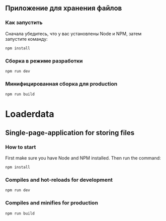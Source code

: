 ## Приложение для хранения файлов

### Как запустить

Сначала убедитесь, что у вас установлены Node и NPM, затем запустите команду:

```
npm install
```

### Сборка в режиме разработки

```
npm run dev
```

### Минифицированная сборка для production

```
npm run build
```

# Loaderdata

## Single-page-application for storing files

### How to start

First make sure you have Node and NPM installed. Then run the command:

```
npm install
```

### Compiles and hot-reloads for development

```
npm run dev
```

### Compiles and minifies for production

```
npm run build
```
